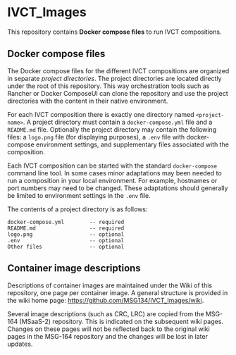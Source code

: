 # IVCT_Images
This repository contains **Docker compose files** to run IVCT compositions.

## Docker compose files

The Docker compose files for the different IVCT compositions are organized in separate *project directories*. The project directories are located directly under the root of this repository. This way orchestration tools such as Rancher or Docker ComposeUI can clone the repository and use the project directories with the content in their native environment.

For each IVCT composition there is exactly one directory named `<project-name>`. A project directory must contain a `docker-compose.yml` file and a `README.md` file. Optionally the project directory may contain the following files: a `logo.png` file (for displaying purposes), a `.env` file with docker-compose environment settings, and supplementary files associated with the composition.

Each IVCT composition can be started with the standard `docker-compose` command line tool. In some cases minor adaptations may been needed to run a composition in your local environment. For example, hostnames or port numbers may need to be changed. These adaptations should generally be limited to environment settings in the `.env` file.

The contents of a project directory is as follows:

```
docker-compose.yml        -- required
README.md                 -- required
logo.png                  -- optional
.env                      -- optional
Other files               -- optional
```

## Container image descriptions

Descriptions of container images are maintained under the Wiki of this repository, one page per container image. A general structure is provided in the wiki home page: https://github.com/MSG134/IVCT_Images/wiki.

Several image descriptions (such as CRC, LRC) are copied from the MSG-164 (MSaaS-2) repository. This is indicated on the subsequent wiki pages. Changes on these pages will not be reflected back to the original wiki pages in the MSG-164 repository and the changes will be lost in later updates.